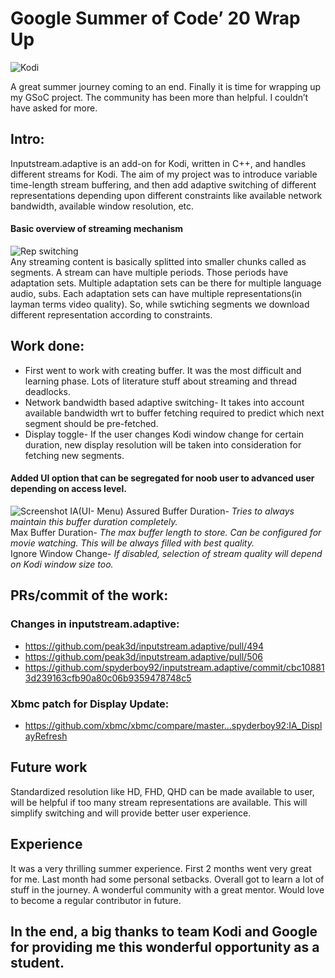 # Google Summer of Code’ 20 Wrap Up
![Kodi](https://user-images.githubusercontent.com/24195133/91663660-e5beb300-eb07-11ea-92cc-28c3627561ca.png)

A great summer journey coming to an end. Finally it is time for wrapping up my GSoC project. The community has been more than helpful. I couldn’t have asked for more. 


## Intro:

Inputstream.adaptive is an add-on for Kodi, written in C++, and handles different streams for Kodi. 
The aim of my project was to introduce variable time-length stream buffering, and then add adaptive switching of different representations depending upon different constraints like available network bandwidth, available window resolution, etc.


#### Basic overview of streaming mechanism
![Rep switching](https://user-images.githubusercontent.com/24195133/91663058-169ce900-eb04-11ea-8efb-c210d8d3d057.png)  
Any streaming content is basically splitted into smaller chunks called as segments.
A stream can have multiple periods. Those periods have adaptation sets. Multiple adaptation sets can be there for multiple language audio, subs.
Each adaptation sets can have multiple representations(in layman terms video quality). So, while swtiching segments we download different representation according to constraints.
  
## Work done:
* First went to work with creating buffer. It was the most difficult and learning phase. Lots of literature stuff about streaming and thread deadlocks.
* Network bandwidth based adaptive switching- It takes into account available bandwidth wrt to buffer fetching required to predict which next segment should be pre-fetched. 
* Display toggle- If the user changes Kodi window change for certain duration, new display resolution will be taken into consideration for fetching new segments.
  
  
#### Added UI option that can be segregated for noob user to advanced user depending on access level.  
![Screenshot IA(UI- Menu)](https://user-images.githubusercontent.com/24195133/91663084-42b86a00-eb04-11ea-8001-ff82df9bcb63.png)
Assured Buffer Duration- *Tries to always maintain this buffer duration completely.*   
Max Buffer Duration-     *The max buffer length to store. Can be configured for movie watching. This will be always filled with best quality.*  
Ignore Window Change-    *If disabled, selection of stream quality will depend on Kodi window size too.*  

## PRs/commit of the work:

### Changes in inputstream.adaptive:
* https://github.com/peak3d/inputstream.adaptive/pull/494
* https://github.com/peak3d/inputstream.adaptive/pull/506
* https://github.com/spyderboy92/inputstream.adaptive/commit/cbc108813d239163cfb90a80c06b9359478748c5
### Xbmc patch for Display Update:
* https://github.com/xbmc/xbmc/compare/master...spyderboy92:IA_DisplayRefresh

## Future work
Standardized resolution like HD, FHD, QHD can be made available to user, will be helpful if too many stream representations are available. This will simplify switching and will provide better user experience. 

## Experience
It was a very thrilling summer experience. First 2 months went very great for me. Last month had some personal setbacks. Overall got to learn a lot of stuff in the journey. A wonderful community with a great mentor. Would love to become a regular contributor in future.

## In the end, a big thanks to team Kodi and Google for providing me this wonderful opportunity as a student.
